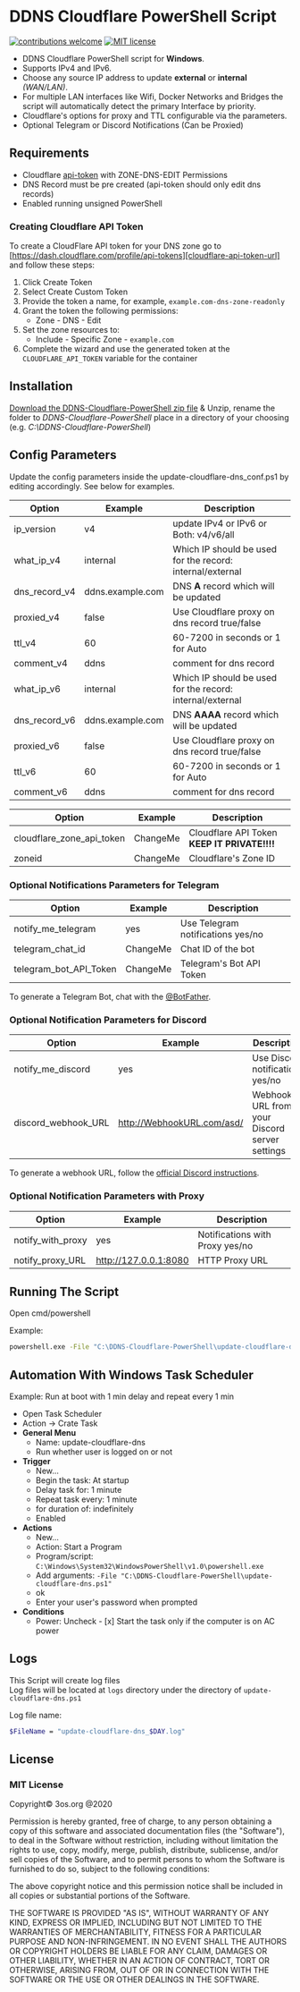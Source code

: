 # DDNS Cloudflare PowerShell Script

[![contributions welcome](https://img.shields.io/badge/contributions-welcome-brightgreen.svg?style=flat)](https://github.com/fire1ce/3os.org/tree/master/src)
[![MIT license](https://img.shields.io/badge/License-MIT-blue.svg)](https://mit-license.org/)

- DDNS Cloudflare PowerShell script for **Windows**.
- Supports IPv4 and IPv6.
- Choose any source IP address to update **external** or **internal** _(WAN/LAN)_.
- For multiple LAN interfaces like Wifi, Docker Networks and Bridges the script will automatically detect the primary Interface by priority.
- Cloudflare's options for proxy and TTL configurable via the parameters.
- Optional Telegram or Discord Notifications (Can be Proxied)

## Requirements

- Cloudflare [api-token](https://dash.cloudflare.com/profile/api-tokens) with ZONE-DNS-EDIT Permissions
- DNS Record must be pre created (api-token should only edit dns records)
- Enabled running unsigned PowerShell

### Creating Cloudflare API Token

To create a CloudFlare API token for your DNS zone go to [https://dash.cloudflare.com/profile/api-tokens][cloudflare-api-token-url] and follow these steps:

1. Click Create Token
2. Select Create Custom Token
3. Provide the token a name, for example, `example.com-dns-zone-readonly`
4. Grant the token the following permissions:
   - Zone - DNS - Edit
5. Set the zone resources to:
   - Include - Specific Zone - `example.com`
6. Complete the wizard and use the generated token at the `CLOUDFLARE_API_TOKEN` variable for the container

## Installation

[Download the DDNS-Cloudflare-PowerShell zip file](https://github.com/fire1ce/DDNS-Cloudflare-PowerShell/archive/refs/heads/main.zip) & Unzip,
rename the folder to _DDNS-Cloudflare-PowerShell_ place in a directory of your choosing (e.g. _C:\DDNS-Cloudflare-PowerShell_)

## Config Parameters

Update the config parameters inside the update-cloudflare-dns_conf.ps1 by editing accordingly. See below for examples.

| **Option**                | **Example**      | **Description**                                           |
| ------------------------- | ---------------- | --------------------------------------------------------- |
| ip_version                | v4               | update IPv4 or IPv6 or Both: v4/v6/all                    |
| what_ip_v4                | internal         | Which IP should be used for the record: internal/external |
| dns_record_v4             | ddns.example.com | DNS **A** record which will be updated                    |
| proxied_v4                | false            | Use Cloudflare proxy on dns record true/false             |
| ttl_v4                    | 60               | 60-7200 in seconds or 1 for Auto                          |
| comment_v4                | ddns             | comment for dns record                                    |
| what_ip_v6                | internal         | Which IP should be used for the record: internal/external |
| dns_record_v6             | ddns.example.com | DNS **AAAA** record which will be updated                 |
| proxied_v6                | false            | Use Cloudflare proxy on dns record true/false             |
| ttl_v6                    | 60               | 60-7200 in seconds or 1 for Auto                          |
| comment_v6                | ddns             | comment for dns record                                    |

| **Option**                | **Example**      | **Description**                                           |
| ------------------------- | ---------------- | --------------------------------------------------------- |
| cloudflare_zone_api_token | ChangeMe         | Cloudflare API Token **KEEP IT PRIVATE!!!!**              |
| zoneid                    | ChangeMe         | Cloudflare's Zone ID                                      |

### Optional Notifications Parameters for Telegram

| **Option**             | **Example** | **Description**                   |
| ---------------------- | ----------- | --------------------------------- |
| notify_me_telegram     | yes         | Use Telegram notifications yes/no |
| telegram_chat_id       | ChangeMe    | Chat ID of the bot                |
| telegram_bot_API_Token | ChangeMe    | Telegram's Bot API Token          |

To generate a Telegram Bot, chat with the [@BotFather](https://t.me/@BotFather). 

### Optional Notification Parameters for Discord

| **Option**             | **Example**                  | **Description**                               |
| ---------------------- | ---------------------------- | --------------------------------------------- |
| notify_me_discord      | yes                          | Use Discord notifications yes/no              |
| discord_webhook_URL    | http://WebhookURL.com/asd/   | Webhook URL from your Discord server settings |

To generate a webhook URL, follow the [official Discord instructions](https://support.discord.com/hc/en-us/articles/228383668-Intro-to-Webhooks). 

### Optional Notification Parameters with Proxy

| **Option**             | **Example**                  | **Description**                               |
| ---------------------- | ---------------------------- | --------------------------------------------- |
| notify_with_proxy      | yes                          | Notifications with Proxy yes/no               |
| notify_proxy_URL       | http://127.0.0.1:8080        | HTTP Proxy URL                                |

## Running The Script

Open cmd/powershell

Example:

```bash
powershell.exe -File "C:\DDNS-Cloudflare-PowerShell\update-cloudflare-dns.ps1"
```

## Automation With Windows Task Scheduler

Example:
Run at boot with 1 min delay and repeat every 1 min

- Open Task Scheduler
- Action -> Crate Task
- **General Menu**
  - Name: update-cloudflare-dns
  - Run whether user is logged on or not
- **Trigger**
  - New...
  - Begin the task: At startup
  - Delay task for: 1 minute
  - Repeat task every: 1 minute
  - for duration of: indefinitely
  - Enabled
- **Actions**
  - New...
  - Action: Start a Program
  - Program/script: `C:\Windows\System32\WindowsPowerShell\v1.0\powershell.exe`
  - Add arguments: `-File "C:\DDNS-Cloudflare-PowerShell\update-cloudflare-dns.ps1"`
  - ok
  - Enter your user's password when prompted
- **Conditions**
  - Power: Uncheck - [x] Start the task only if the computer is on AC power

## Logs

This Script will create log files  
Log files will be located at `logs` directory under the directory of `update-cloudflare-dns.ps1`

Log file name:

```bash
$FileName = "update-cloudflare-dns_$DAY.log"
```

## License

### MIT License

Copyright© 3os.org @2020

Permission is hereby granted, free of charge, to any person obtaining a copy
of this software and associated documentation files (the "Software"), to
deal in the Software without restriction, including without limitation the
rights to use, copy, modify, merge, publish, distribute, sublicense, and/or
sell copies of the Software, and to permit persons to whom the Software is
furnished to do so, subject to the following conditions:

The above copyright notice and this permission notice shall be included in
all copies or substantial portions of the Software.

THE SOFTWARE IS PROVIDED "AS IS", WITHOUT WARRANTY OF ANY KIND, EXPRESS OR
IMPLIED, INCLUDING BUT NOT LIMITED TO THE WARRANTIES OF MERCHANTABILITY,
FITNESS FOR A PARTICULAR PURPOSE AND NON-INFRINGEMENT. IN NO EVENT SHALL THE
AUTHORS OR COPYRIGHT HOLDERS BE LIABLE FOR ANY CLAIM, DAMAGES OR OTHER
LIABILITY, WHETHER IN AN ACTION OF CONTRACT, TORT OR OTHERWISE, ARISING
FROM, OUT OF OR IN CONNECTION WITH THE SOFTWARE OR THE USE OR OTHER DEALINGS
IN THE SOFTWARE.

<!-- urls -->
<!-- appendices -->

[cloudflare-api-token-url]: https://dash.cloudflare.com/profile/api-tokens 'Cloudflare API Token'

<!-- end appendices -->

